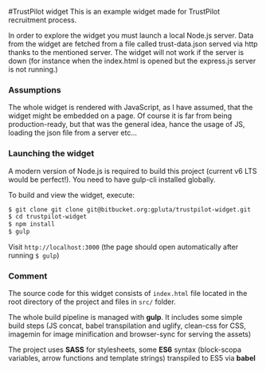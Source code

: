 #TrustPilot widget
This is an example widget made for TrustPilot recruitment process.

In order to explore the widget you must launch a local Node.js server. Data from the widget are fetched from a file called trust-data.json served via http thanks to the mentioned server. The widget will not work if the server is down (for instance when the index.html is opened but the express.js server is not running.)

### Assumptions
The whole widget is rendered with JavaScript, as I have assumed, that the widget might be embedded on a page. Of course it is far from being production-ready, but that was the general idea, hance the usage of JS, loading the json file from a server etc...
 
### Launching the widget

A modern version of Node.js is required to build this project (current v6 LTS would be perfect!). You need to have gulp-cli installed globally.

To build and view the widget, execute:

```bash
$ git clone git clone git@bitbucket.org:gpluta/trustpilot-widget.git
$ cd trustpilot-widget
$ npm install
$ gulp 
```

Visit `http://localhost:3000` (the page should open automatically after running `$ gulp`)

### Comment

The source code for this widget consists of `index.html` file located in the root directory of the project and files in `src/` folder.

The whole build pipeline is managed with **gulp**. It includes some simple build steps (JS concat, babel transpilation and uglify, clean-css for CSS, imagemin for image minification and browser-sync for serving the assets)
 
The project uses **SASS** for stylesheets, some **ES6** syntax (block-scopa variables, arrow functions and template strings) transpiled to ES5 via **babel**

